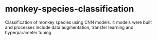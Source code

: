 # monkey-species-classification
Classification of monkey species using CNN models. 4 models were built and processes include data augmentation, transfer learning and hyperparameter tuning
